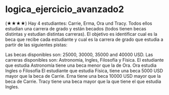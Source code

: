 # logica_ejercicio_avanzado2

(★★★★) Hay 4 estudiantes: Carrie, Erma, Ora und Tracy. Todos ellos estudian una carrera de grado y están becados (todos tienen becas distintas y estudian distintas carreras). El objetivo es identificar cual es la beca que recibe cada estudiante y cual es la carrera de grado que estudia a partir de las siguientes pistas:

Las becas disponibles son: 25000, 30000, 35000 and 40000 USD.
Las carreras disponibles son: Astronomia, Ingles, Filosofía y Física.
El estudiante que estudia Astronomía tiene una beca menor que la de Ora.
Ora estudia Ingles o Filosofía
El estudiante que estudia Física, tiene una beca 5000 USD mayor que la beca de Carrie.
Erna tiene una beca 10000 USD mayor que la beca de Carrie.
Tracy tiene una beca mayor que la que tiene el que estudia Ingles.
